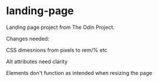 # landing-page

Landing page project from The Odin Project.

Changes needed:

CSS dimesnions from pixels to rem/% etc

Alt attributes need clarity

Elements don't function as intended when resizing the page

